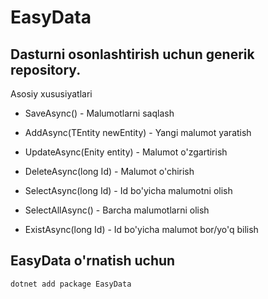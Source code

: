 # EasyData

## Dasturni osonlashtirish uchun generik repository.

Asosiy xususiyatlari


- SaveAsync() - Malumotlarni saqlash

  
- AddAsync(TEntity newEntity) - Yangi malumot yaratish

  
- UpdateAsync(Enity entity) - Malumot o'zgartirish

  
- DeleteAsync(long Id) - Malumot o'chirish

  
- SelectAsync(long Id) - Id bo'yicha malumotni olish

  
- SelectAllAsync() - Barcha malumotlarni olish

  
- ExistAsync(long Id) - Id bo'yicha malumot bor/yo'q bilish



## EasyData o'rnatish uchun 

```
dotnet add package EasyData
```



